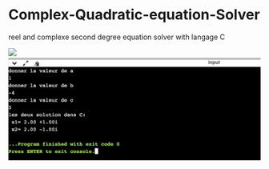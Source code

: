 # Complex-Quadratic-equation-Solver
reel and complexe second degree equation solver with langage C

<img  src="https://cdn.virtualnerd.com/tutorials/Alg2_05_01_0012/assets/Alg2_05_01_0012_D_01_17.png">

<img  src="compile.png">

